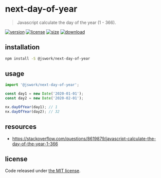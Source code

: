 # next-day-of-year
> Javascript calculate the day of the year (1 - 366).

[![version][version-image]][version-url]
[![license][license-image]][license-url]
[![size][size-image]][size-url]
[![download][download-image]][download-url]

## installation
```bash
npm install -S @jswork/next-day-of-year
```

## usage
```js
import '@jswork/next-day-of-year';

const day1 = new Date('2020-01-01');
const day2 = new Date('2020-02-01');

nx.dayOfYear(day1); // 1
nx.dayOfYear(day2); // 32
```

## resources
- https://stackoverflow.com/questions/8619879/javascript-calculate-the-day-of-the-year-1-366

## license
Code released under [the MIT license](https://github.com/afeiship/next-day-of-year/blob/master/LICENSE.txt).

[version-image]: https://img.shields.io/npm/v/@jswork/next-day-of-year
[version-url]: https://npmjs.org/package/@jswork/next-day-of-year

[license-image]: https://img.shields.io/npm/l/@jswork/next-day-of-year
[license-url]: https://github.com/afeiship/next-day-of-year/blob/master/LICENSE.txt

[size-image]: https://img.shields.io/bundlephobia/minzip/@jswork/next-day-of-year
[size-url]: https://github.com/afeiship/next-day-of-year/blob/master/dist/next-day-of-year.min.js

[download-image]: https://img.shields.io/npm/dm/@jswork/next-day-of-year
[download-url]: https://www.npmjs.com/package/@jswork/next-day-of-year
